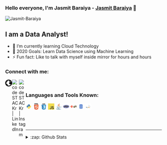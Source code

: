 ### Hello everyone, I'm Jasmit Baraiya  - [Jasmit Baraiya][website] 👋

<p align="left"> <img src="https://komarev.com/ghpvc/?username=Jasmit-Baraiya&label=Views&color=blue&style=plastic" alt="Jasmit-Baraiya" /> </p>


## I am a Data Analyst!

- 🌱 I’m currently learning Cloud Technology
- 🥅 2020 Goals: Learn Data Science using Machine Learning
- ⚡ Fun fact: Like to talk with myself inside mirror for hours and hours


### Connect with me:

[<img align="left" alt="codeSTACKr.com" width="22px" src="https://raw.githubusercontent.com/iconic/open-iconic/master/svg/globe.svg" />][website]
[<img align="left" alt="codeSTACKr | LinkedIn" width="22px" src="https://cdn.jsdelivr.net/npm/simple-icons@v3/icons/linkedin.svg" />][linkedin]
[<img align="left" alt="codeSTACKr | Instagram" width="22px" src="https://cdn.jsdelivr.net/npm/simple-icons@v3/icons/instagram.svg" />][instagram]

<br />

### Languages and Tools Known:

<code><img height="20" src="https://raw.githubusercontent.com/github/explore/80688e429a7d4ef2fca1e82350fe8e3517d3494d/topics/python/python.png"></code>
<code><img height="20" src="https://raw.githubusercontent.com/github/explore/80688e429a7d4ef2fca1e82350fe8e3517d3494d/topics/html/html.png"></code>
<code><img height="20" src="https://raw.githubusercontent.com/github/explore/80688e429a7d4ef2fca1e82350fe8e3517d3494d/topics/css/css.png"></code>
<code><img height="20" src="https://raw.githubusercontent.com/github/explore/80688e429a7d4ef2fca1e82350fe8e3517d3494d/topics/javascript/javascript.png"></code>
<code><img height="20" src="https://raw.githubusercontent.com/github/explore/80688e429a7d4ef2fca1e82350fe8e3517d3494d/topics/java/java.png"></code>
<code><img height="20" src="https://raw.githubusercontent.com/github/explore/80688e429a7d4ef2fca1e82350fe8e3517d3494d/topics/php/php.png"></code>
<code><img height="20" src="https://raw.githubusercontent.com/github/explore/80688e429a7d4ef2fca1e82350fe8e3517d3494d/topics/git/git.png"></code>
<code><img height="20" src="https://raw.githubusercontent.com/github/explore/80688e429a7d4ef2fca1e82350fe8e3517d3494d/topics/sql/sql.png"></code>
<code><img height="20" src="https://raw.githubusercontent.com/github/explore/80688e429a7d4ef2fca1e82350fe8e3517d3494d/topics/mysql/mysql.png"></code>

 

<br />
<br />

---

<details>
  <summary>:zap: Github Stats</summary>

  <img align="left" alt="Jasmit Baraiya's Github Stats" src="https://github-readme-stats.codestackr.vercel.app/api?username=jbaraiya&show_icons=true&hide_border=true" />

</details>

[website]: http://18soece11003.dx.am/
[instagram]: https://www.instagram.com/jasmit_baraiya/
[linkedin]: https://www.linkedin.com/in/jasmit-baraiya-2bb4791a9/
